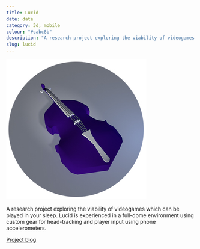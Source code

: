 ```yaml
---
title: Lucid 
date: date
category: 3d, mobile
colour: "#cabc8b"
description: "A research project exploring the viability of videogames which can be played in your sleep."
slug: lucid
---
```


![Low-poly cello](cello.jpg)

A research project exploring the viability of videogames which can be played in your sleep. Lucid is experienced in a full-dome environment using custom gear for head-tracking and player input using phone accelerometers.

[Project blog](http://sambillingham.github.io/lucid/)